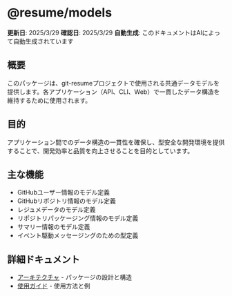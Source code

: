 # @resume/models

**更新日**: 2025/3/29
**確認日**: 2025/3/29
**自動生成**: このドキュメントはAIによって自動生成されています

## 概要

このパッケージは、git-resumeプロジェクトで使用される共通データモデルを提供します。各アプリケーション（API、CLI、Web）で一貫したデータ構造を維持するために使用されます。

## 目的

アプリケーション間でのデータ構造の一貫性を確保し、型安全な開発環境を提供することで、開発効率と品質を向上させることを目的としています。

## 主な機能

- GitHubユーザー情報のモデル定義
- GitHubリポジトリ情報のモデル定義
- レジュメデータのモデル定義
- リポジトリパッケージング情報のモデル定義
- サマリー情報のモデル定義
- イベント駆動メッセージングのための型定義

## 詳細ドキュメント

- [アーキテクチャ](./docs/architecture.md) - パッケージの設計と構造
- [使用ガイド](./docs/usage-guide.md) - 使用方法と例
